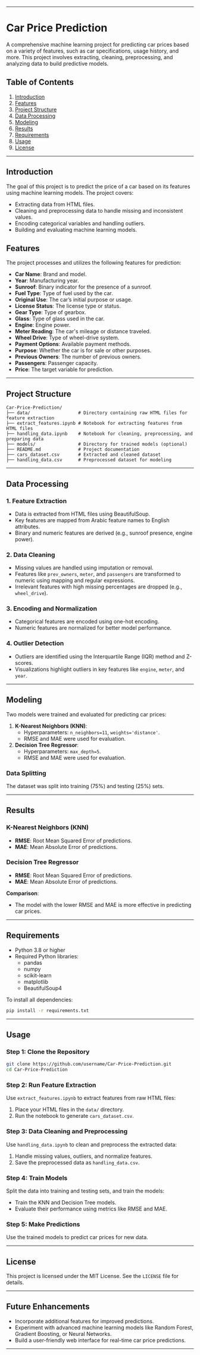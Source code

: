 
---

# Car Price Prediction

A comprehensive machine learning project for predicting car prices based on a variety of features, such as car specifications, usage history, and more. This project involves extracting, cleaning, preprocessing, and analyzing data to build predictive models.

## Table of Contents
1. [Introduction](#introduction)
2. [Features](#features)
3. [Project Structure](#project-structure)
4. [Data Processing](#data-processing)
5. [Modeling](#modeling)
6. [Results](#results)
7. [Requirements](#requirements)
8. [Usage](#usage)
9. [License](#license)

---

## Introduction

The goal of this project is to predict the price of a car based on its features using machine learning models. The project covers:
- Extracting data from HTML files.
- Cleaning and preprocessing data to handle missing and inconsistent values.
- Encoding categorical variables and handling outliers.
- Building and evaluating machine learning models.

## Features

The project processes and utilizes the following features for prediction:

- **Car Name**: Brand and model.
- **Year**: Manufacturing year.
- **Sunroof**: Binary indicator for the presence of a sunroof.
- **Fuel Type**: Type of fuel used by the car.
- **Original Use**: The car’s initial purpose or usage.
- **License Status**: The license type or status.
- **Gear Type**: Type of gearbox.
- **Glass**: Type of glass used in the car.
- **Engine**: Engine power.
- **Meter Reading**: The car's mileage or distance traveled.
- **Wheel Drive**: Type of wheel-drive system.
- **Payment Options**: Available payment methods.
- **Purpose**: Whether the car is for sale or other purposes.
- **Previous Owners**: The number of previous owners.
- **Passengers**: Passenger capacity.
- **Price**: The target variable for prediction.

---

## Project Structure

```
Car-Price-Prediction/
├── data/                  # Directory containing raw HTML files for feature extraction
├── extract_features.ipynb # Notebook for extracting features from HTML files
├── handling_data.ipynb    # Notebook for cleaning, preprocessing, and preparing data
├── models/                # Directory for trained models (optional)
├── README.md              # Project documentation
├── cars_dataset.csv       # Extracted and cleaned dataset
├── handling_data.csv      # Preprocessed dataset for modeling
```

---

## Data Processing

### 1. Feature Extraction
- Data is extracted from HTML files using BeautifulSoup.
- Key features are mapped from Arabic feature names to English attributes.
- Binary and numeric features are derived (e.g., sunroof presence, engine power).

### 2. Data Cleaning
- Missing values are handled using imputation or removal.
- Features like `prev_owners`, `meter`, and `passengers` are transformed to numeric using mapping and regular expressions.
- Irrelevant features with high missing percentages are dropped (e.g., `wheel_drive`).

### 3. Encoding and Normalization
- Categorical features are encoded using one-hot encoding.
- Numeric features are normalized for better model performance.

### 4. Outlier Detection
- Outliers are identified using the Interquartile Range (IQR) method and Z-scores.
- Visualizations highlight outliers in key features like `engine`, `meter`, and `year`.

---

## Modeling

Two models were trained and evaluated for predicting car prices:
1. **K-Nearest Neighbors (KNN)**:
   - Hyperparameters: `n_neighbors=11`, `weights='distance'`.
   - RMSE and MAE were used for evaluation.
2. **Decision Tree Regressor**:
   - Hyperparameters: `max_depth=5`.
   - RMSE and MAE were used for evaluation.

### Data Splitting
The dataset was split into training (75%) and testing (25%) sets.

---

## Results

### K-Nearest Neighbors (KNN)
- **RMSE**: Root Mean Squared Error of predictions.
- **MAE**: Mean Absolute Error of predictions.

### Decision Tree Regressor
- **RMSE**: Root Mean Squared Error of predictions.
- **MAE**: Mean Absolute Error of predictions.

**Comparison**:
- The model with the lower RMSE and MAE is more effective in predicting car prices.

---

## Requirements

- Python 3.8 or higher
- Required Python libraries:
  - pandas
  - numpy
  - scikit-learn
  - matplotlib
  - BeautifulSoup4

To install all dependencies:
```bash
pip install -r requirements.txt
```

---

## Usage

### Step 1: Clone the Repository
```bash
git clone https://github.com/username/Car-Price-Prediction.git
cd Car-Price-Prediction
```

### Step 2: Run Feature Extraction
Use `extract_features.ipynb` to extract features from raw HTML files:
1. Place your HTML files in the `data/` directory.
2. Run the notebook to generate `cars_dataset.csv`.

### Step 3: Data Cleaning and Preprocessing
Use `handling_data.ipynb` to clean and preprocess the extracted data:
1. Handle missing values, outliers, and normalize features.
2. Save the preprocessed data as `handling_data.csv`.

### Step 4: Train Models
Split the data into training and testing sets, and train the models:
- Train the KNN and Decision Tree models.
- Evaluate their performance using metrics like RMSE and MAE.

### Step 5: Make Predictions
Use the trained models to predict car prices for new data.

---

## License

This project is licensed under the MIT License. See the `LICENSE` file for details.

---

## Future Enhancements

- Incorporate additional features for improved predictions.
- Experiment with advanced machine learning models like Random Forest, Gradient Boosting, or Neural Networks.
- Build a user-friendly web interface for real-time car price predictions.

---
